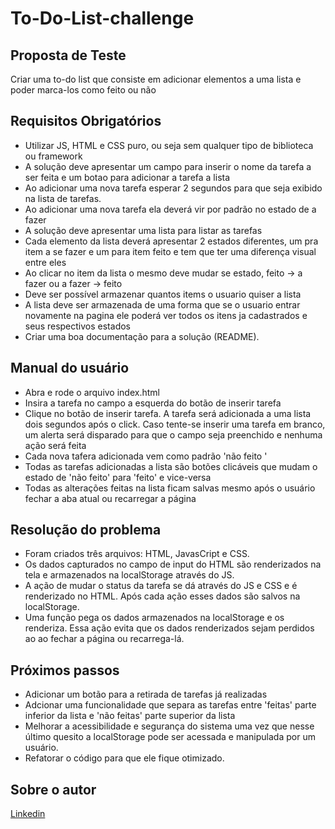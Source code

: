 # To-Do-List-challenge

## Proposta de Teste

Criar uma to-do list que consiste em adicionar elementos a uma lista e poder marca-los como feito ou não

## Requisitos Obrigatórios

- Utilizar JS, HTML e CSS puro, ou seja sem qualquer tipo de biblioteca ou framework
- A solução deve apresentar um campo para inserir o nome da tarefa a ser feita e um botao para adicionar a tarefa a lista
- Ao adicionar uma nova tarefa esperar 2 segundos para que seja exibido na lista de tarefas.
- Ao adicionar uma nova tarefa ela deverá vir por padrão no estado de a fazer
- A solução deve apresentar uma lista para listar as tarefas
- Cada elemento da lista deverá apresentar 2 estados diferentes, um pra item a se fazer e um para item feito e tem que ter uma diferença visual entre eles
- Ao clicar no item da lista o mesmo deve mudar se estado, feito -> a fazer ou a fazer -> feito
- Deve ser possível armazenar quantos items o usuario quiser a lista
- A lista deve ser armazenada de uma forma que se o usuario entrar novamente na pagina ele poderá ver todos os itens ja cadastrados e seus respectivos estados
- Criar uma boa documentação para a solução (README).

## Manual do usuário
- Abra e rode o arquivo index.html 
- Insira a tarefa no campo a esquerda do botão de inserir tarefa
- Clique no botão de inserir tarefa. A tarefa será adicionada a uma lista dois segundos após o click. Caso tente-se inserir uma tarefa em branco, um alerta será disparado para que o campo seja preenchido e nenhuma ação será feita
- Cada nova tafera adicionada vem como padrão 'não feito '
- Todas as tarefas adicionadas a lista são botões clicáveis que mudam o estado de 'não feito' para 'feito' e vice-versa
- Todas as alterações feitas na lista ficam salvas mesmo após o usuário fechar a aba atual ou recarregar a página

## Resolução do problema
- Foram criados três arquivos: HTML, JavasCript e CSS.
- Os dados capturados no campo de input do HTML são renderizados na tela e armazenados na localStorage através do JS.
- A ação de mudar o status da tarefa se dá através do JS e CSS e é renderizado no HTML. Após cada ação esses dados são salvos na localStorage.
- Uma função pega os dados armazenados na localStorage e os renderiza. Essa ação evita que os dados renderizados sejam perdidos ao ao fechar a página ou recarrega-lá.

## Próximos passos
- Adicionar um botão para a retirada de tarefas já realizadas
- Adcionar uma funcionalidade que separa as tarefas entre 'feitas' parte inferior da lista e 'não feitas' parte superior da lista
- Melhorar a acessibilidade e segurança do sistema uma vez que nesse último quesito a localStorage pode ser acessada e manipulada por um usuário.
- Refatorar o código para que ele fique otimizado.

## Sobre o autor

[Linkedin](https://www.linkedin.com/in/guilherme-pereira-de-oliveira-110543178/)


